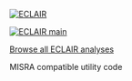 [![ECLAIR](https://eclairit.com:3787/rsrc/eclair.png)](https://www.bugseng.com/eclair)

[![ECLAIR main](https://eclairit.com:3787/fs/home/github/public/BUGSENG/IMUtility.ecdf/main/latest/badge.svg)](https://eclairit.com:3787/fs/home/github/public/BUGSENG/IMUtility.ecdf/main/latest/index.html)

[Browse all ECLAIR analyses](https://eclairit.com:3787/fs/home/github/public/BUGSENG/IMUtility.ecdf/)

MISRA compatible utility code
